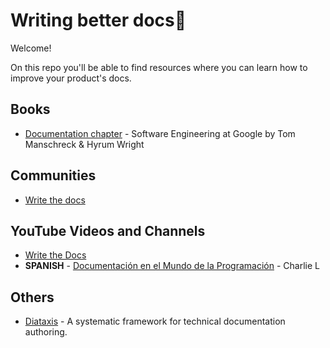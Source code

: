 # Writing better docs📝
Welcome! 

On this repo you'll be able to find resources where you can learn how to improve your product's docs.

## Books

- [Documentation chapter](https://abseil.io/resources/swe-book/html/ch10.html) - Software Engineering at Google by Tom Manschreck & Hyrum Wright

## Communities

- [Write the docs](https://www.writethedocs.org/)

## YouTube Videos and Channels

- [Write the Docs](https://www.youtube.com/c/WritetheDocs/videos)
- **SPANISH** - [Documentación en el Mundo de la Programación](https://www.youtube.com/watch?v=rLh3LBLeJ9Q) - Charlie L

## Others

- [Diataxis](https://diataxis.fr/) - A systematic framework for technical documentation authoring.
